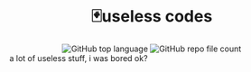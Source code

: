 <h1 align="center">🃏useless codes</h1>
<div align="center">
  <img align="center" alt="GitHub top language" src="https://img.shields.io/github/languages/top/letruxux/useless-codes">
  <img align="center" alt="GitHub repo file count" src="https://img.shields.io/github/directory-file-count/letruxux/useless-codes?color=red">
</div>
a lot of useless stuff, i was bored ok?
